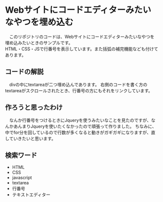 # Webサイトにコードエディターみたいなやつを埋め込む
　このリポジトリのコードは、Webサイトにコードエディターみたいなやつを埋め込みたいときのサンプルです。  
 HTML・CSS・JSで行番号を表示しています。また括弧の補完機能なども付けてあります。

## コードの解説
　divの中にtextareaが二つ埋め込んであります。
 右側のコードを書く方のtextareaがスクロールされたとき、行番号の方にもそれをリンクしています。
 
## 作ろうと思ったわけ
　なんか行番号をつけるときにJqueryを使うみたいなことを見たのですが、なんかあんまりJqueryを使いたくなかったので頑張って作りました。
 ちなみに、中でfor分を回しているので行数が多くなると動きがガギガギになりますが、直していきたいと思います。
 
## 検索ワード
- HTML
- CSS
- javascript
- textarea
- 行番号
- テキストエディター

